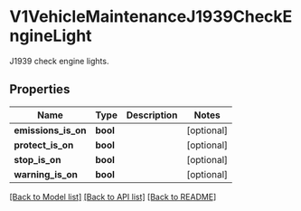 # V1VehicleMaintenanceJ1939CheckEngineLight

J1939 check engine lights.
## Properties
Name | Type | Description | Notes
------------ | ------------- | ------------- | -------------
**emissions_is_on** | **bool** |  | [optional] 
**protect_is_on** | **bool** |  | [optional] 
**stop_is_on** | **bool** |  | [optional] 
**warning_is_on** | **bool** |  | [optional] 

[[Back to Model list]](../README.md#documentation-for-models) [[Back to API list]](../README.md#documentation-for-api-endpoints) [[Back to README]](../README.md)


